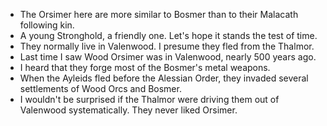 - The Orsimer here are more similar to Bosmer than to their Malacath following kin.
- A young Stronghold, a friendly one. Let's hope it stands the test of time.
- They normally live in Valenwood. I presume they fled from the Thalmor.
- Last time I saw Wood Orsimer was in Valenwood, nearly 500 years ago.
- I heard that they forge most of the Bosmer's metal weapons.
- When the Ayleids fled before the Alessian Order, they invaded several settlements of Wood Orcs and Bosmer.
- I wouldn't be surprised if the Thalmor were driving them out of Valenwood systematically. They never liked Orsimer.
